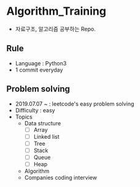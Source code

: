 # Algorithm_Training

- 자료구조, 알고리즘 공부하는 Repo.

## Rule

- Language : Python3
- 1 commit everyday

## Problem solving 

- 2019.07.07 ~ : leetcode's easy problem solving
- Difficulty : easy 
- Topics 
  - Data structure 
    - [ ] Array 
    - [ ] Linked list
    - [ ] Tree
    - [ ] Stack
    - [ ] Queue
    - [ ] Heap
  - Algorithm 
  - Companies coding interview 